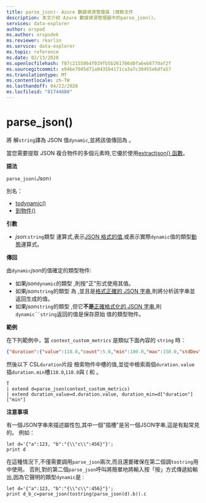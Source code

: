 ```yaml
---
title: parse_json)- Azure 數據資源管理員 |微軟文件
description: 本文介紹 Azure 數據資源管理器中的parse_json()。
services: data-explorer
author: orspod
ms.author: orspodek
ms.reviewer: rkarlin
ms.service: data-explorer
ms.topic: reference
ms.date: 02/13/2020
ms.openlocfilehash: f87c2155864f039fb5b261786d0fa6eb6770af2f
ms.sourcegitcommit: e94be7045d71a0435b4171ca3a7c30455e6dfa57
ms.translationtype: MT
ms.contentlocale: zh-TW
ms.lasthandoff: 04/22/2020
ms.locfileid: "81744688"
---
```

# <a name="parse_json"></a>parse_json()

將 解`string`譯為 JSON 值`dynamic`,並將該值傳回為 。 

當您需要提取 JSON 複合物件的多個元素時,它優於使用[extractjson() 函數](./extractjsonfunction.md)。

**語法**

`parse_json(`*Json*`)`

別名：
- [todynamic()](./todynamicfunction.md)
- [到物件()](./todynamicfunction.md)

**引數**

* *json*:`string`類型 運算式,表示[JSON 格式的值](https://json.org/),或表示實際`dynamic`值的類型[動態](./scalar-data-types/dynamic.md)運算式。

**傳回**

由`dynamic`*json*的值確定的類型物件:
* 如果*json*`dynamic`的類型 ,則按"正"形式使用其值。
* 如果*json*`string`的類型 為 ,並且是[格式正確的 JSON 字串](https://json.org/),則將分析該字串並返回生成的值。
* 如果*json*`string`的類型 ,但它**不是**[正確格式化的 JSON 字串](https://json.org/),則`dynamic``string`返回的值是保存原始 值的類型物件。

**範例**

在下列範例中，當 `context_custom_metrics` 是類似下面內容的 `string` 時： 

```json
{"duration":{"value":118.0,"count":5.0,"min":100.0,"max":150.0,"stdDev":0.0,"sampledValue":118.0,"sum":118.0}}
```

然後以下 CSL`duration`片段 檢索物件中槽的值,並從中檢索兩個`duration.value`插`duration.min`槽`118.0`,`110.0`與 ( 和 。

```kusto
T
| extend d=parse_json(context_custom_metrics) 
| extend duration_value=d.duration.value, duration_min=d["duration"]["min"]
```

**注意事項**

有一個JSON字串來描述屬性包,其中一個"插槽"是另一個JSON字串,這是有點常見的。 例如：

```kusto
let d='{"a":123, "b":"{\\"c\\":456}"}';
print d
```

在這種情況下,不僅需要調用`parse_json`兩次,而且還要確保在第二個調`tostring`用 中使用。 否則,對的第二個`parse_json`呼叫將簡單地將輸入按「按」方式傳遞給輸出,因為它聲明的類型`dynamic`是 :

```kusto
let d='{"a":123, "b":"{\\"c\\":456}"}';
print d_b_c=parse_json(tostring(parse_json(d).b)).c
```